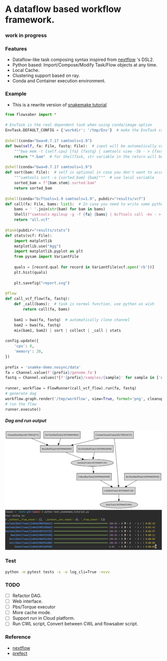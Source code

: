 # A dataflow based workflow framework.
### work in progress


### Features

- Dataflow-like task composing syntax inspired from [nextflow](https://github.com/nextflow-io/nextflow) 's DSL2.
- Python based: Import/Compose/Modify Task/Flow objects at any time.
- Local Cache.
- Clustering support based on ray.
- Conda and Container execution environment.

### Example

- This is a rewrite version of [snakemake tutorial](https://snakemake.readthedocs.io/en/stable/tutorial/short.html)

```python
from flowsaber import *

# EnvTask is the real dependent task when using conda/image option
EnvTask.DEFAULT_CONFIG = {'workdir': '/tmp/Env'}  # make the EnvTask cache at a global place

@shell(conda="bwa=0.7.17 samtools=1.9")
def bwa(self, fa: File, fastq: File):  # input will be automatically converted if has type annotation
    """bwa mem -t {self.cpu} {fa} {fastq} | samtools view -Sb - > {fastq.stem}.bam"""
    return "*.bam"  # for ShellTask, str variable in the return will be treated as File and globed

@shell(conda="bwa=0.7.17 samtools=1.9")
def sort(bam: File):  # self is optional in case you don't want to access the current task
    """samtools sort -o {sorted_bam} {bam}"""  # use local variable
    sorted_bam = f"{bam.stem}.sorted.bam"
    return sorted_bam

@shell(conda="bcftools=1.9 samtools=1.9", pubdir="results/vcf")
def call(fa: File, bams: list):  # In case you need to write some python codes
    bams = ' '.join(str(bam) for bam in bams)
    Shell(f"samtools mpileup -g -f {fa} {bams} | bcftools call -mv - > all.vcf")
    return "all.vcf"

@task(pubdir="results/stats")
def stats(vcf: File):
    import matplotlib
    matplotlib.use("Agg")
    import matplotlib.pyplot as plt
    from pysam import VariantFile

    quals = [record.qual for record in VariantFile(vcf.open('rb'))]
    plt.hist(quals)

    plt.savefig("report.svg")

@flow
def call_vcf_flow(fa, fastq):
    def _call(bams):  # task is normal function, use python as wish
        return call(fa, bams)

    bam1 = bwa(fa, fastq)  # automatically clone channel
    bam2 = bwa(fa, fastq)
    mix(bam1, bam2) | sort | collect | _call | stats

config.update({
    'cpu': 8,
    'memory': 20,
})

prefix = 'snamke-demo.nosync/data'
fa = Channel.value(f'{prefix}/genome.fa')
fastq = Channel.values(*[f'{prefix}/samples/{sample}' for sample in ['A.fastq', 'B.fastq', 'C.fastq']])

runner, workflow = FlowRunner(call_vcf_flow).run(fa, fastq)
# generate dag
workflow.graph.render('/tmp/workflow', view=True, format='png', cleanup=True)
# run the flow
runner.execute()
```

##### Dag and run output

![dag](docs/workflow.png)
![log](docs/snakemake_workflow_output.png)

### Test

```bash
python -m pytest tests -s -o log_cli=True -vvvv
```


### TODO
- [ ] Refactor DAG.
- [ ] Web interface.
- [ ] Pbs/Torque executor
- [ ] More cache mode.
- [ ] Support run in Cloud platform.
- [ ] Run CWL script, Convert between CWL and flowsaber script.

### Reference
- [nextflow](https://github.com/nextflow-io/nextflow)
- [prefect](https://github.com/PrefectHQ/prefect)

